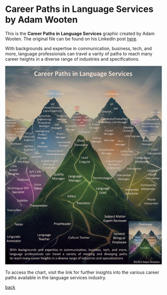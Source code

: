# Career Paths in Language Services by Adam Wooten

This is the **Career Paths in Language Services** graphic created by Adam Wooten. The original file can be found on his LinkedIn post [here](https://www.linkedin.com/posts/adamwooten_translation-localization-activity-7092212339424313344-KyYs).

With backgrounds and expertise in communication, business, tech, and more, language professionals can travel a varity of paths to reach many career heights in a diverse range of industries and specifications.

![Career Paths in Language Services](./careerpath.png)

To access the chart, visit the link for further insights into the various career paths available in the language services industry.

[back](./)
